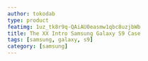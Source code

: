 ```yaml
---
author: tokodab
type: product
featimg: 1uz_tk8r9q-QAiAU0easmw1qbc8uzjbWb
title: The XX Intro Samsung Galaxy S9 Case
tags: [samsung, galaxy, s9]
category: [samsung]
---
```

